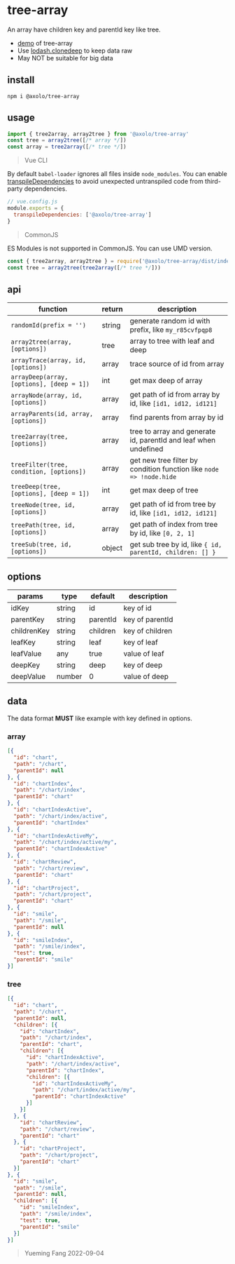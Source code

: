 # tree-array

An array have children key and parentId key like tree.

- [demo] of tree-array
- Use [lodash.clonedeep] to keep data raw
- May NOT be suitable for big data

## install

```shell
npm i @axolo/tree-array
```

## usage

```js
import { tree2array, array2tree } from '@axolo/tree-array'
const tree = array2tree([/* array */])
const array = tree2array([/* tree */])
```

> Vue CLI

By default `babel-loader` ignores all files inside `node_modules`.
You can enable [transpileDependencies] to avoid unexpected untranspiled code from third-party dependencies.

```js
// vue.config.js
module.exports = {
  transpileDependencies: ['@axolo/tree-array']
}
```

> CommonJS

ES Modules is not supported in CommonJS. You can use UMD version.

```js
const { tree2array, array2tree } = require('@axolo/tree-array/dist/index.umd.cjs')
const tree = array2tree(tree2array([/* tree */]))
```

## api

|                 function                  | return |                             description                             |
| ----------------------------------------- | ------ | ------------------------------------------------------------------- |
| `randomId(prefix = '')`                   | string | generate random id with prefix, like `my_r85cvfpqp8`                |
| `array2tree(array, [options])`            | tree   | array to tree with leaf and deep                                    |
| `arrayTrace(array, id, [options])`        | array  | trace source of id from array                                       |
| `arrayDeep(array, [options], [deep = 1])` | int    | get max deep of array                                               |
| `arrayNode(array, id, [options])`         | array  | get path of id from array by id, like `[id1, id12, id121]`          |
| `arrayParents(id, array, [options])`      | array  | find parents from array by id                                       |
| `tree2array(tree, [options])`             | array  | tree to array and generate id, parentId and leaf when undefined     |
| `treeFilter(tree, condition, [options])`  | array  | get new tree filter by condition function like `node => !node.hide` |
| `treeDeep(tree, [options], [deep = 1])`   | int    | get max deep of tree                                                |
| `treeNode(tree, id, [options])`           | array  | get path of id from tree by id, like `[id1, id12, id121]`           |
| `treePath(tree, id, [options])`           | array  | get path of index from tree by id, like `[0, 2, 1]`                 |
| `treeSub(tree, id, [options])`            | object | get sub tree by id, like `{ id, parentId, children: [] }`           |

## options

|   params    |  type  | default  |   description   |
| ----------- | ------ | -------- | --------------- |
| idKey       | string | id       | key of id       |
| parentKey   | string | parentId | key of parentId |
| childrenKey | string | children | key of children |
| leafKey     | string | leaf     | key of leaf     |
| leafValue   | any    | true     | value of leaf   |
| deepKey     | string | deep     | key of deep     |
| deepValue   | number | 0        | value of deep   |

## data

The data format **MUST** like example with key defined in options.

### array

```json
[{
  "id": "chart",
  "path": "/chart",
  "parentId": null
}, {
  "id": "chartIndex",
  "path": "/chart/index",
  "parentId": "chart"
}, {
  "id": "chartIndexActive",
  "path": "/chart/index/active",
  "parentId": "chartIndex"
}, {
  "id": "chartIndexActiveMy",
  "path": "/chart/index/active/my",
  "parentId": "chartIndexActive"
}, {
  "id": "chartReview",
  "path": "/chart/review",
  "parentId": "chart"
}, {
  "id": "chartProject",
  "path": "/chart/project",
  "parentId": "chart"
}, {
  "id": "smile",
  "path": "/smile",
  "parentId": null
}, {
  "id": "smileIndex",
  "path": "/smile/index",
  "test": true,
  "parentId": "smile"
}]
```

### tree

```json
[{
  "id": "chart",
  "path": "/chart",
  "parentId": null,
  "children": [{
    "id": "chartIndex",
    "path": "/chart/index",
    "parentId": "chart",
    "children": [{
      "id": "chartIndexActive",
      "path": "/chart/index/active",
      "parentId": "chartIndex",
      "children": [{
        "id": "chartIndexActiveMy",
        "path": "/chart/index/active/my",
        "parentId": "chartIndexActive"
      }]
    }]
  }, {
    "id": "chartReview",
    "path": "/chart/review",
    "parentId": "chart"
  }, {
    "id": "chartProject",
    "path": "/chart/project",
    "parentId": "chart"
  }]
}, {
  "id": "smile",
  "path": "/smile",
  "parentId": null,
  "children": [{
    "id": "smileIndex",
    "path": "/smile/index",
    "test": true,
    "parentId": "smile"
  }]
}]
```

> Yueming Fang
> 2022-09-04

[demo]: https://axolo.github.io/tree-array/
[lodash.clonedeep]: https://www.npmjs.com/package/lodash.clonedeep
[transpileDependencies]: https://cli.vuejs.org/config/#transpiledependencies
